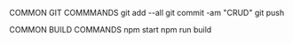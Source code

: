 COMMON GIT COMMMANDS
    git add --all
    git commit -am "CRUD"
    git push
    

COMMON BUILD COMMANDS
    npm start
    npm run build